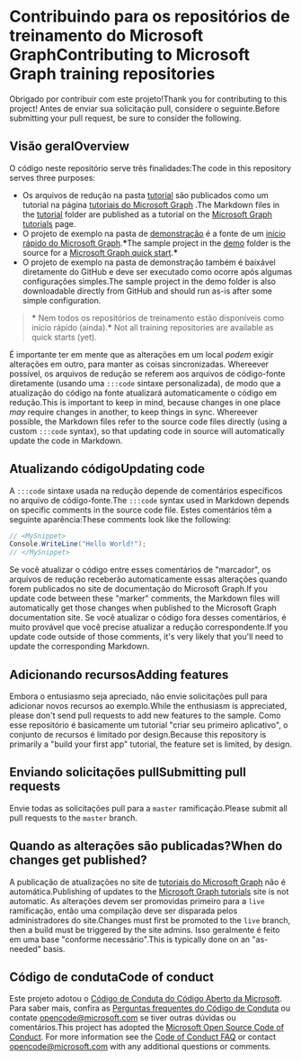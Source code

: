 # <a name="contributing-to-microsoft-graph-training-repositories"></a><span data-ttu-id="fe406-101">Contribuindo para os repositórios de treinamento do Microsoft Graph</span><span class="sxs-lookup"><span data-stu-id="fe406-101">Contributing to Microsoft Graph training repositories</span></span>

<span data-ttu-id="fe406-102">Obrigado por contribuir com este projeto!</span><span class="sxs-lookup"><span data-stu-id="fe406-102">Thank you for contributing to this project!</span></span> <span data-ttu-id="fe406-103">Antes de enviar sua solicitação pull, considere o seguinte.</span><span class="sxs-lookup"><span data-stu-id="fe406-103">Before submitting your pull request, be sure to consider the following.</span></span>

## <a name="overview"></a><span data-ttu-id="fe406-104">Visão geral</span><span class="sxs-lookup"><span data-stu-id="fe406-104">Overview</span></span>

<span data-ttu-id="fe406-105">O código neste repositório serve três finalidades:</span><span class="sxs-lookup"><span data-stu-id="fe406-105">The code in this repository serves three purposes:</span></span>

- <span data-ttu-id="fe406-106">Os arquivos de redução na pasta [tutorial](/tutorial) são publicados como um tutorial na página [tutoriais do Microsoft Graph](https://docs.microsoft.com/graph/tutorials) .</span><span class="sxs-lookup"><span data-stu-id="fe406-106">The Markdown files in the [tutorial](/tutorial) folder are published as a tutorial on the [Microsoft Graph tutorials](https://docs.microsoft.com/graph/tutorials) page.</span></span>
- <span data-ttu-id="fe406-107">O projeto de exemplo na pasta de [demonstração](/demo) é a fonte de um [início rápido do Microsoft Graph](https://developer.microsoft.com/graph/quick-start).**\***</span><span class="sxs-lookup"><span data-stu-id="fe406-107">The sample project in the [demo](/demo) folder is the source for a [Microsoft Graph quick start](https://developer.microsoft.com/graph/quick-start).**\***</span></span>
- <span data-ttu-id="fe406-108">O projeto de exemplo na pasta de demonstração também é baixável diretamente do GitHub e deve ser executado como ocorre após algumas configurações simples.</span><span class="sxs-lookup"><span data-stu-id="fe406-108">The sample project in the demo folder is also downloadable directly from GitHub and should run as-is after some simple configuration.</span></span>

> <span data-ttu-id="fe406-109">**\*** Nem todos os repositórios de treinamento estão disponíveis como início rápido (ainda).</span><span class="sxs-lookup"><span data-stu-id="fe406-109">**\*** Not all training repositories are available as quick starts (yet).</span></span>

<span data-ttu-id="fe406-110">É importante ter em mente que as alterações em um local *podem* exigir alterações em outro, para manter as coisas sincronizadas. Whereever possível, os arquivos de redução se referem aos arquivos de código-fonte diretamente (usando uma `:::code` sintaxe personalizada), de modo que a atualização do código na fonte atualizará automaticamente o código em redução.</span><span class="sxs-lookup"><span data-stu-id="fe406-110">This is important to keep in mind, because changes in one place *may* require changes in another, to keep things in sync. Whereever possible, the Markdown files refer to the source code files directly (using a custom `:::code` syntax), so that updating code in source will automatically update the code in Markdown.</span></span>

## <a name="updating-code"></a><span data-ttu-id="fe406-111">Atualizando código</span><span class="sxs-lookup"><span data-stu-id="fe406-111">Updating code</span></span>

<span data-ttu-id="fe406-112">A `:::code` sintaxe usada na redução depende de comentários específicos no arquivo de código-fonte.</span><span class="sxs-lookup"><span data-stu-id="fe406-112">The `:::code` syntax used in Markdown depends on specific comments in the source code file.</span></span> <span data-ttu-id="fe406-113">Estes comentários têm a seguinte aparência:</span><span class="sxs-lookup"><span data-stu-id="fe406-113">These comments look like the following:</span></span>

```csharp
// <MySnippet>
Console.WriteLine("Hello World!");
// </MySnippet>
```

<span data-ttu-id="fe406-114">Se você atualizar o código entre esses comentários de "marcador", os arquivos de redução receberão automaticamente essas alterações quando forem publicados no site de documentação do Microsoft Graph.</span><span class="sxs-lookup"><span data-stu-id="fe406-114">If you update code between these "marker" comments, the Markdown files will automatically get those changes when published to the Microsoft Graph documentation site.</span></span> <span data-ttu-id="fe406-115">Se você atualizar o código fora desses comentários, é muito provável que você precise atualizar a redução correspondente.</span><span class="sxs-lookup"><span data-stu-id="fe406-115">If you update code outside of those comments, it's very likely that you'll need to update the corresponding Markdown.</span></span>

## <a name="adding-features"></a><span data-ttu-id="fe406-116">Adicionando recursos</span><span class="sxs-lookup"><span data-stu-id="fe406-116">Adding features</span></span>

<span data-ttu-id="fe406-117">Embora o entusiasmo seja apreciado, não envie solicitações pull para adicionar novos recursos ao exemplo.</span><span class="sxs-lookup"><span data-stu-id="fe406-117">While the enthusiasm is appreciated, please don't send pull requests to add new features to the sample.</span></span> <span data-ttu-id="fe406-118">Como esse repositório é basicamente um tutorial "criar seu primeiro aplicativo", o conjunto de recursos é limitado por design.</span><span class="sxs-lookup"><span data-stu-id="fe406-118">Because this repository is primarily a "build your first app" tutorial, the feature set is limited, by design.</span></span>

## <a name="submitting-pull-requests"></a><span data-ttu-id="fe406-119">Enviando solicitações pull</span><span class="sxs-lookup"><span data-stu-id="fe406-119">Submitting pull requests</span></span>

<span data-ttu-id="fe406-120">Envie todas as solicitações pull para a `master` ramificação.</span><span class="sxs-lookup"><span data-stu-id="fe406-120">Please submit all pull requests to the `master` branch.</span></span>

## <a name="when-do-changes-get-published"></a><span data-ttu-id="fe406-121">Quando as alterações são publicadas?</span><span class="sxs-lookup"><span data-stu-id="fe406-121">When do changes get published?</span></span>

<span data-ttu-id="fe406-122">A publicação de atualizações no site de [tutoriais do Microsoft Graph](https://docs.microsoft.com/graph/tutorials) não é automática.</span><span class="sxs-lookup"><span data-stu-id="fe406-122">Publishing of updates to the [Microsoft Graph tutorials](https://docs.microsoft.com/graph/tutorials) site is not automatic.</span></span> <span data-ttu-id="fe406-123">As alterações devem ser promovidas primeiro para a `live` ramificação, então uma compilação deve ser disparada pelos administradores do site.</span><span class="sxs-lookup"><span data-stu-id="fe406-123">Changes must first be promoted to the `live` branch, then a build must be triggered by the site admins.</span></span> <span data-ttu-id="fe406-124">Isso geralmente é feito em uma base "conforme necessário".</span><span class="sxs-lookup"><span data-stu-id="fe406-124">This is typically done on an "as-needed" basis.</span></span>

## <a name="code-of-conduct"></a><span data-ttu-id="fe406-125">Código de conduta</span><span class="sxs-lookup"><span data-stu-id="fe406-125">Code of conduct</span></span>

<span data-ttu-id="fe406-p106">Este projeto adotou o [Código de Conduta do Código Aberto da Microsoft](https://opensource.microsoft.com/codeofconduct/). Para saber mais, confira as [Perguntas frequentes do Código de Conduta](https://opensource.microsoft.com/codeofconduct/faq/) ou contate [opencode@microsoft.com](mailto:opencode@microsoft.com) se tiver outras dúvidas ou comentários.</span><span class="sxs-lookup"><span data-stu-id="fe406-p106">This project has adopted the [Microsoft Open Source Code of Conduct](https://opensource.microsoft.com/codeofconduct/). For more information see the [Code of Conduct FAQ](https://opensource.microsoft.com/codeofconduct/faq/) or contact [opencode@microsoft.com](mailto:opencode@microsoft.com) with any additional questions or comments.</span></span>
